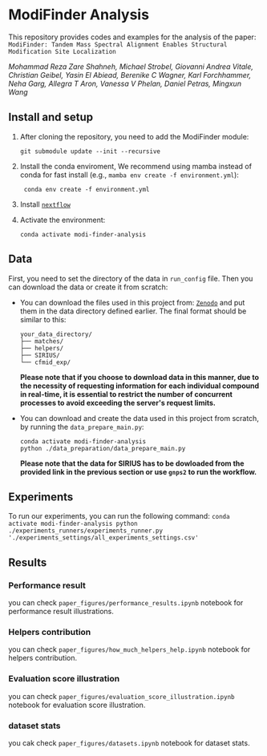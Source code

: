 # ModiFinder Analysis

This repository provides codes and examples for the analysis of the paper:
``` ModiFinder: Tandem Mass Spectral Alignment Enables Structural Modification Site Localization ```

_Mohammad Reza Zare Shahneh, Michael Strobel, Giovanni Andrea Vitale, Christian Geibel, Yasin El Abiead, Berenike C Wagner, Karl Forchhammer, Neha Garg, Allegra T Aron, Vanessa V Phelan, Daniel Petras, Mingxun Wang_

## Install and setup
1. After cloning the repository, you need to add the ModiFinder module:

    ```git submodule update --init --recursive```

1. Install the conda enviroment, We recommend using mamba instead of conda for fast install (e.g., `mamba env create -f environment.yml`):

    ` conda env create -f environment.yml`

1. Install [`nextflow`](https://www.nextflow.io/docs/latest/getstarted.html)

1. Activate the environment:

    `conda activate modi-finder-analysis`


## Data
First, you need to set the directory of the data in `run_config` file. Then you can download the data or create it from scratch:
* You can download the files used in this project from: [`Zenodo`](https://zenodo.org/records/10674462?token=eyJhbGciOiJIUzUxMiJ9.eyJpZCI6IjQwZWM4NjA0LTVmNDctNGFkNi1iNDgxLWZhNWE0NzMzYjBmMSIsImRhdGEiOnt9LCJyYW5kb20iOiJhNjE1ZjA1NGQ1MGY0MGQzNjk0MmU1YmZmNjg0NzAyMCJ9.NqwtedxTZyGK2Df2GgqU3Z2IMetDuSkFi5p7wprp0kzjHxse_w-KY3wlChw) and put them in the data directory defined earlier. The final format should be similar to this:
    ```
    your_data_directory/
    ├── matches/
    ├── helpers/
    ├── SIRIUS/
    └── cfmid_exp/
    ```

    **Please note that if you choose to download data in this manner, due to the necessity of requesting information for each individual compound in real-time, it is essential to restrict the number of concurrent processes to avoid exceeding the server's request limits.**

* You can download and create the data used in this project from scratch, by running the `data_prepare_main.py`:
    ```
    conda activate modi-finder-analysis
    python ./data_preparation/data_prepare_main.py
    ```

    **Please note that the data for SIRIUS has to be dowloaded from the provided link in the previous section or use `gnps2` to run the workflow.**

## Experiments
To run our experiments, you can run the following command:
    ```
    conda activate modi-finder-analysis
    python ./experiments_runners/experiments_runner.py './experiments_settings/all_experiments_settings.csv'
    ```

## Results
### Performance result
you can check `paper_figures/performance_results.ipynb` notebook for performance result illustrations.
### Helpers contribution
you can check  `paper_figures/how_much_helpers_help.ipynb` notebook for helpers contribution.
### Evaluation score illustration
you can check `paper_figures/evaluation_score_illustration.ipynb` notebook for evaluation score illustration.
### dataset stats
you cak check `paper_figures/datasets.ipynb` notebook for dataset stats.
